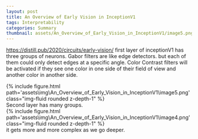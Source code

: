 ```yaml
---
layout: post
title: An Overview of Early Vision in InceptionV1
tags: Interpretability
categories: Summary
thumbnail: assets/An_Overview_of_Early_Vision_in_InceptionV1/image5.png
---
```

https://distill.pub/2020/circuits/early-vision/
first layer of inceptionV1 has three groups of neurons.
Gabor filters are like edge detectors. but each of them could only detect edges at a specific angle. 
Color Contrast filters will be activated if they see one color in one side of their field of view and another color in another side. 
<div class="row">
        <div class="col-sm mt-3 mt-md-0">
            {% include figure.html path='assets\img\An_Overview_of_Early_Vision_in_InceptionV1\image5.png' class="img-fluid rounded z-depth-1" %}
        </div>
    </div>
Second layer has many groups. 
<div class="row">
        <div class="col-sm mt-3 mt-md-0">
            {% include figure.html path='assets\img\An_Overview_of_Early_Vision_in_InceptionV1\image4.png' class="img-fluid rounded z-depth-1" %}
        </div>
    </div>
it gets more and more complex as we go deeper. 
